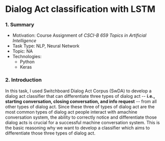 # Dialog Act classification with LSTM

### 1. Summary

- Motivation: Course Assignment of *CSCI-B 659 Topics in Artificial Intelligence*
- Task Type: NLP, Neural Network 
- Topic: NA
- Technologies: 
  - Python 
  - Keras 

### 2. Introduction

In this task, I used Switchboard Dialog Act Corpus (SwDA) to develop a dialog act classifier that can differentiate three types of dialog act -- **i.e., starting conversation, closing conversation, and info request** -- from all other types of dialog act. Since these three of types of dialog act are the most common types of dialog act people interact with amachine conversation system, the ability to correctly notice and 
differentiate those dialog acts is crucial for a successful machine conversation system. This is the basic reasoning why we want to develop a classifier which aims to differentiate those three types of dialog act.